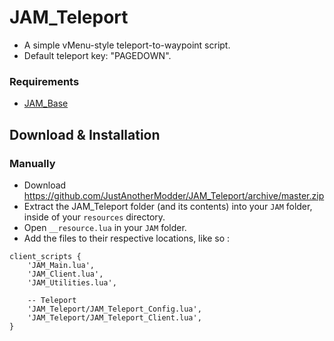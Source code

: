 # JAM_Teleport 
- A simple vMenu-style teleport-to-waypoint script.
- Default teleport key: "PAGEDOWN".

### Requirements
* [JAM_Base](https://github.com/JustAnotherModder/JAM)

## Download & Installation

### Manually
- Download https://github.com/JustAnotherModder/JAM_Teleport/archive/master.zip
- Extract the JAM_Teleport folder (and its contents) into your `JAM` folder, inside of your `resources` directory.
- Open `__resource.lua` in your `JAM` folder.
- Add the files to their respective locations, like so :

```
client_scripts {
	'JAM_Main.lua',
	'JAM_Client.lua',
	'JAM_Utilities.lua',

	-- Teleport
	'JAM_Teleport/JAM_Teleport_Config.lua',
	'JAM_Teleport/JAM_Teleport_Client.lua',
}
```
